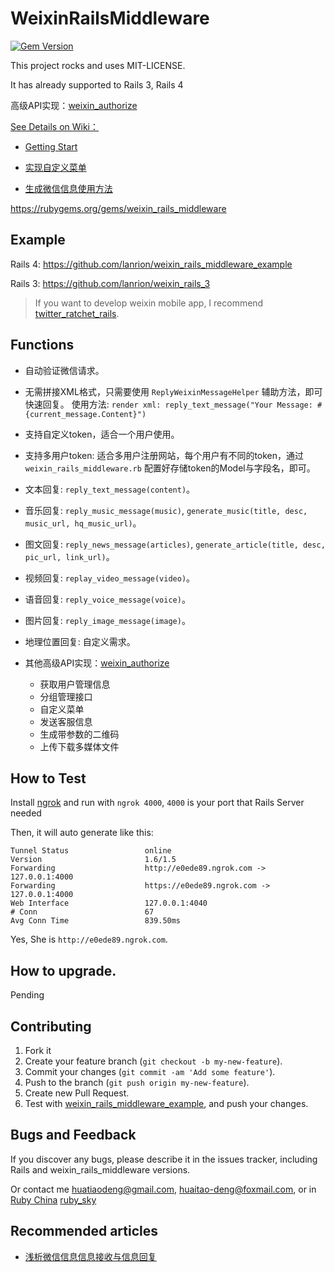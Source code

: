 # WeixinRailsMiddleware

[![Gem Version](https://badge.fury.io/rb/weixin_rails_middleware.png)](http://badge.fury.io/rb/weixin_rails_middleware)

This project rocks and uses MIT-LICENSE.

It has already supported to Rails 3, Rails 4

高级API实现：[weixin_authorize](https://github.com/lanrion/weixin_authorize)

[See Details on Wiki：](https://github.com/lanrion/weixin_rails_middleware/wiki)

* [Getting Start](https://github.com/lanrion/weixin_rails_middleware/wiki/Getting-Start)

* [实现自定义菜单](https://github.com/lanrion/weixin_rails_middleware/wiki/DIY-menu)

* [生成微信信息使用方法](https://github.com/lanrion/weixin_rails_middleware/wiki/Generate-message-helpers)


https://rubygems.org/gems/weixin_rails_middleware

## Example

Rails 4: https://github.com/lanrion/weixin_rails_middleware_example

Rails 3: https://github.com/lanrion/weixin_rails_3

> If you want to develop weixin mobile app, I recommend [twitter_ratchet_rails](https://github.com/lanrion/twitter_ratchet_rails).

## Functions

  * 自动验证微信请求。

  * 无需拼接XML格式，只需要使用 `ReplyWeixinMessageHelper` 辅助方法，即可快速回复。
    使用方法: ` render xml: reply_text_message("Your Message: #{current_message.Content}") `

  * 支持自定义token，适合一个用户使用。

  * 支持多用户token: 适合多用户注册网站，每个用户有不同的token，通过 `weixin_rails_middleware.rb` 配置好存储token的Model与字段名，即可。

  * 文本回复: `reply_text_message(content)`。

  * 音乐回复: `reply_music_message(music)`, `generate_music(title, desc, music_url, hq_music_url)`。

  * 图文回复: `reply_news_message(articles)`, `generate_article(title, desc, pic_url, link_url)`。

  * 视频回复: `replay_video_message(video)`。

  * 语音回复: `reply_voice_message(voice)`。

  * 图片回复: `reply_image_message(image)`。

  * 地理位置回复: 自定义需求。

  * 其他高级API实现：[weixin_authorize](https://github.com/lanrion/weixin_authorize)
    * 获取用户管理信息
    * 分组管理接口
    * 自定义菜单
    * 发送客服信息
    * 生成带参数的二维码
    * 上传下载多媒体文件

## How to Test

  Install [ngrok](https://ngrok.com) and run with `ngrok 4000`, `4000` is your port that Rails Server needed

  Then, it will auto generate like this:

  ```
  Tunnel Status                 online
  Version                       1.6/1.5
  Forwarding                    http://e0ede89.ngrok.com -> 127.0.0.1:4000
  Forwarding                    https://e0ede89.ngrok.com -> 127.0.0.1:4000
  Web Interface                 127.0.0.1:4040
  # Conn                        67
  Avg Conn Time                 839.50ms

  ```

  Yes, She is `http://e0ede89.ngrok.com`.

## How to upgrade.
  Pending

## Contributing

  1. Fork it
  2. Create your feature branch (`git checkout -b my-new-feature`).
  3. Commit your changes (`git commit -am 'Add some feature'`).
  4. Push to the branch (`git push origin my-new-feature`).
  5. Create new Pull Request.
  6. Test with [weixin_rails_middleware_example](https://github.com/lanrion/weixin_rails_middleware_example), and push your changes.

## Bugs and Feedback
  If you discover any bugs, please describe it in the issues tracker, including Rails and weixin_rails_middleware versions.

  Or contact me <huatiaodeng@gmail.com>, <huaitao-deng@foxmail.com>, or in [Ruby China](http://ruby-china.org/) [ruby_sky](http://ruby-china.org/ruby_sky)

## Recommended articles
  * [浅析微信信息信息接收与信息回复](https://gist.github.com/lanrion/9479631)
